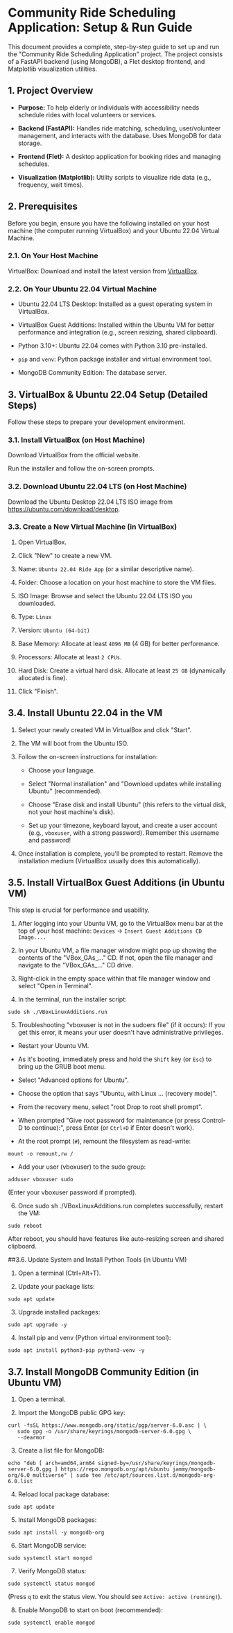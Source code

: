 # Community Ride Scheduling Application: Setup & Run Guide

This document provides a complete, step-by-step guide to set up and run the "Community Ride Scheduling Application" project. The project consists of a FastAPI backend (using MongoDB), a Flet desktop frontend, and Matplotlib visualization utilities.

## 1. Project Overview

- **Purpose:** To help elderly or individuals with accessibility needs schedule rides with local volunteers or services.

- **Backend (FastAPI):** Handles ride matching, scheduling, user/volunteer management, and interacts with the database. Uses MongoDB for data storage.

- **Frontend (Flet):** A desktop application for booking rides and managing schedules.

- **Visualization (Matplotlib):** Utility scripts to visualize ride data (e.g., frequency, wait times).


## 2. Prerequisites
Before you begin, ensure you have the following installed on your host machine (the computer running VirtualBox) and your Ubuntu 22.04 Virtual Machine.

### 2.1. On Your Host Machine
VirtualBox: Download and install the latest version from [VirtualBox](https://www.virtualbox.org/wiki/Downloads).

### 2.2. On Your Ubuntu 22.04 Virtual Machine
- Ubuntu 22.04 LTS Desktop: Installed as a guest operating system in VirtualBox.

- VirtualBox Guest Additions: Installed within the Ubuntu VM for better performance and integration (e.g., screen resizing, shared clipboard).

- Python 3.10+: Ubuntu 22.04 comes with Python 3.10 pre-installed.

- ```pip``` and ```venv```: Python package installer and virtual environment tool.

- MongoDB Community Edition: The database server.

## 3. VirtualBox & Ubuntu 22.04 Setup (Detailed Steps)
Follow these steps to prepare your development environment.

### 3.1. Install VirtualBox (on Host Machine)
Download VirtualBox from the official website.

Run the installer and follow the on-screen prompts.

### 3.2. Download Ubuntu 22.04 LTS (on Host Machine)
Download the Ubuntu Desktop 22.04 LTS ISO image from https://ubuntu.com/download/desktop.

### 3.3. Create a New Virtual Machine (in VirtualBox)
1. Open VirtualBox.

2. Click "New" to create a new VM.

3. Name: ```Ubuntu 22.04 Ride App``` (or a similar descriptive name).

4. Folder: Choose a location on your host machine to store the VM files.

5. ISO Image: Browse and select the Ubuntu 22.04 LTS ISO you downloaded.

6. Type: ```Linux```

7. Version: ```Ubuntu (64-bit)```

8. Base Memory: Allocate at least ```4096 MB``` (4 GB) for better performance.

9. Processors: Allocate at least ```2 CPUs```.

10. Hard Disk: Create a virtual hard disk. Allocate at least ```25 GB``` (dynamically allocated is fine).

11. Click "Finish".

## 3.4. Install Ubuntu 22.04 in the VM
1. Select your newly created VM in VirtualBox and click "Start".

2. The VM will boot from the Ubuntu ISO.

3. Follow the on-screen instructions for installation:

    - Choose your language.

    - Select "Normal installation" and "Download updates while installing Ubuntu" (recommended).

    - Choose "Erase disk and install Ubuntu" (this refers to the virtual disk, not your host machine's disk).

    - Set up your timezone, keyboard layout, and create a user account (e.g., ```vboxuser```, with a strong password). Remember this username and password!

4. Once installation is complete, you'll be prompted to restart. Remove the installation medium (VirtualBox usually does this automatically).

## 3.5. Install VirtualBox Guest Additions (in Ubuntu VM)
This step is crucial for performance and usability.

1. After logging into your Ubuntu VM, go to the VirtualBox menu bar at the top of your host machine: ```Devices``` -> ```Insert Guest Additions CD Image....```

2. In your Ubuntu VM, a file manager window might pop up showing the contents of the "VBox_GAs_..." CD. If not, open the file manager and navigate to the "VBox_GAs_..." CD drive.

3. Right-click in the empty space within that file manager window and select "Open in Terminal".

4. In the terminal, run the installer script:
```
sudo sh ./VBoxLinuxAdditions.run
```
5. Troubleshooting "vboxuser is not in the sudoers file" (if it occurs):
If you get this error, it means your user doesn't have administrative privileges.

- Restart your Ubuntu VM.

- As it's booting, immediately press and hold the ```Shift``` key (or ```Esc```) to bring up the GRUB boot menu.

- Select "Advanced options for Ubuntu".

- Choose the option that says "Ubuntu, with Linux ... (recovery mode)".

- From the recovery menu, select "root Drop to root shell prompt".

- When prompted "Give root password for maintenance (or press Control-D to continue):", press Enter (or ```Ctrl+D``` if Enter doesn't work).

- At the root prompt (```#```), remount the filesystem as read-write:
```
mount -o remount,rw /
```
- Add your user (vboxuser) to the sudo group:
```
adduser vboxuser sudo
```
(Enter your vboxuser password if prompted).

6. Once sudo sh ./VBoxLinuxAdditions.run completes successfully, restart the VM:
```
sudo reboot
```
After reboot, you should have features like auto-resizing screen and shared clipboard.

##3.6. Update System and Install Python Tools (in Ubuntu VM)
1. Open a terminal (Ctrl+Alt+T).

2. Update your package lists:
```
sudo apt update
```
3. Upgrade installed packages:
```
sudo apt upgrade -y
```
4. Install pip and venv (Python virtual environment tool):
```
sudo apt install python3-pip python3-venv -y
```

## 3.7. Install MongoDB Community Edition (in Ubuntu VM)
1. Open a terminal.

2. Import the MongoDB public GPG key:
```
curl -fsSL https://www.mongodb.org/static/pgp/server-6.0.asc | \
   sudo gpg -o /usr/share/keyrings/mongodb-server-6.0.gpg \
   --dearmor
```
3. Create a list file for MongoDB:
```
echo "deb [ arch=amd64,arm64 signed-by=/usr/share/keyrings/mongodb-server-6.0.gpg ] https://repo.mongodb.org/apt/ubuntu jammy/mongodb-org/6.0 multiverse" | sudo tee /etc/apt/sources.list.d/mongodb-org-6.0.list
```
4. Reload local package database:
```
sudo apt update
```
5. Install MongoDB packages:
```
sudo apt install -y mongodb-org
```
6. Start MongoDB service:
```
sudo systemctl start mongod
```
7. Verify MongoDB status:
```
sudo systemctl status mongod
```
(Press ```q``` to exit the status view. You should see ```Active: active (running)```).

8. Enable MongoDB to start on boot (recommended):
```
sudo systemctl enable mongod
```
